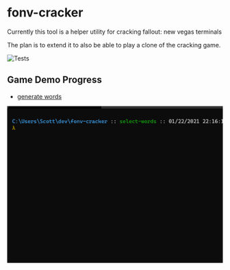# fonv-cracker

Currently this tool is a helper utility for cracking fallout: new vegas terminals

The plan is to extend it to also be able to play a clone of the cracking game.

![Tests](https://github.com/scottnm/fonv-cracker/workflows/Tests/badge.svg)

## Game Demo Progress

- [generate words](https://github.com/scottnm/fonv-cracker/FILLME)

![Animation of words being generated](demo/01-generate-words.gif)
